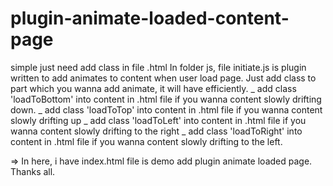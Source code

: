 # plugin-animate-loaded-content-page
simple just need add class in file .html
In folder js, file initiate.js is plugin written to add animates to content when user load page.
Just add class to part which you wanna add animate, it will have efficiently.
_ add class 'loadToBottom' into content in .html file if you wanna content slowly drifting down.
_ add class 'loadToTop' into content in .html file if you wanna content slowly drifting up
_ add class 'loadToLeft' into content in .html file if you wanna content slowly drifting to the right
_ add class 'loadToRight' into content in .html file if you wanna content slowly drifting to the left.

=> In here, i have index.html file is demo add plugin animate loaded page.
Thanks all.

